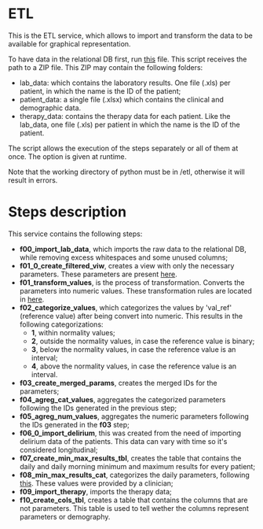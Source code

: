 # ETL

This is the ETL service, which allows to import and transform the data to be available for graphical representation.

To have data in the relational DB first, run [this](/Logic/etl/src/main.py) file. This script receives the path to a ZIP file. This ZIP may contain the following folders:

* lab_data: which contains the laboratory results. One file (.xls) per patient, in which the name is the ID of the patient;
* patient_data: a single file (.xlsx) which contains the clinical and demographic data.
* therapy_data: contains the therapy data for each patient. Like the lab_data, one file (.xls) per patient in which the name is the ID of the patient.

The script allows the execution of the steps separately or all of them at once. The option is given at runtime.

Note that the working directory of python must be in /etl, otherwise it will result in errors.

# Steps description

This service contains the following steps:
* __f00_import_lab_data__, which imports the raw data to the relational DB, while removing excess whitespaces and some unused columns;
* __f01_0_create_filtered_viw__, creates a view with only the necessary parameters. These parameters are present [here](/Logic/etl/configs/vars.txt).
* __f01_transform_values__, is the process of transformation. Converts the parameters into numeric values. These transformation rules are located in [here](/Logic/etl/configs/rules.json).
* __f02_categorize_values__, which categorizes the values by 'val_ref' (reference value) after being convert into numeric. This results in the following categorizations:
    * __1__, within normality values;
    * __2__, outside the normality values, in case the reference value is binary;
    * __3__, below the normality values, in case the reference value is an interval;
    * __4__, above the normality values, in case the reference value is an interval.
* __f03_create_merged_params__, creates the merged IDs for the parameters;
* __f04_agreg_cat_values__, aggregates the categorized parameters following the IDs generated in the previous step;
* __f05_agreg_num_values__, aggregates the numeric parameters following the IDs generated in the __f03__ step;
* __f06_0_import_delirium__, this was created from the need of importing delirium data of the patients. This data can vary with time so it's considered longitudinal;
* __f07_create_min_max_results_tbl__, creates the table that contains the daily and daily morning minimum and maximum results for every patient;
* __f08_min_max_results_cat__, categorizes the daily parameters, following [this](/Logic/etl/configs/max.min-cat.json). These values were provided by a clinician;
* __f09_import_therapy__, imports the therapy data;
* __f10_create_cols_tbl__, creates a table that contains the columns that are not parameters. This table is used to tell wether the columns represent parameters or demography.

